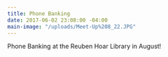 ```yaml
---
title: Phone Banking
date: 2017-06-02 23:08:00 -04:00
main-image: "/uploads/Meet-Up%208_22.JPG"
---
```


Phone Banking at the Reuben Hoar Library in August!

